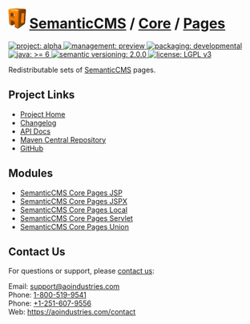 # [<img src="ao-logo.png" alt="AO Logo" width="35" height="40">](https://aoindustries.com/) [SemanticCMS](https://semanticcms.com/) / [Core](https://semanticcms.com/core/) / [Pages](https://semanticcms.com/core/pages/)
<p>
	<a href="https://aoindustries.com/life-cycle#project-alpha">
		<img src="https://semanticcms.com/ao-badges/project-alpha.svg" alt="project: alpha" />
	</a>
	<a href="https://aoindustries.com/life-cycle#management-preview">
		<img src="https://semanticcms.com/ao-badges/management-preview.svg" alt="management: preview" />
	</a>
	<a href="https://aoindustries.com/life-cycle#packaging-developmental">
		<img src="https://semanticcms.com/ao-badges/packaging-developmental.svg" alt="packaging: developmental" />
	</a>
	<br />
	<a href="https://docs.oracle.com/javase/6/docs/api/">
		<img src="https://semanticcms.com/ao-badges/java-6.svg" alt="java: &gt;= 6" />
	</a>
	<a href="http://semver.org/spec/v2.0.0.html">
		<img src="https://semanticcms.com/ao-badges/semver-2.0.0.svg" alt="semantic versioning: 2.0.0" />
	</a>
	<a href="https://www.gnu.org/licenses/lgpl-3.0">
		<img src="https://semanticcms.com/ao-badges/license-lgpl-3.0.svg" alt="license: LGPL v3" />
	</a>
</p>

Redistributable sets of [SemanticCMS](https://semanticcms.com/) pages.

## Project Links
* [Project Home](https://semanticcms.com/core/pages/)
* [Changelog](https://semanticcms.com/core/pages/changelog)
* [API Docs](https://semanticcms.com/core/pages/apidocs/)
* [Maven Central Repository](https://search.maven.org/#search%7Cgav%7C1%7Cg:%22com.semanticcms%22%20AND%20a:%22semanticcms-core-pages%22)
* [GitHub](https://github.com/aoindustries/semanticcms-core-pages)

## Modules
* [SemanticCMS Core Pages JSP](https://semanticcms.com/core/pages/jsp/)
* [SemanticCMS Core Pages JSPX](https://semanticcms.com/core/pages/jspx/)
* [SemanticCMS Core Pages Local](https://semanticcms.com/core/pages/local/)
* [SemanticCMS Core Pages Servlet](https://semanticcms.com/core/pages/servlet/)
* [SemanticCMS Core Pages Union](https://semanticcms.com/core/pages/union/)

## Contact Us
For questions or support, please [contact us](https://aoindustries.com/contact):

Email: [support@aoindustries.com](mailto:support@aoindustries.com)  
Phone: [1-800-519-9541](tel:1-800-519-9541)  
Phone: [+1-251-607-9556](tel:+1-251-607-9556)  
Web: https://aoindustries.com/contact
